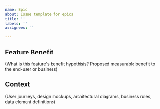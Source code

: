 ```yaml
---
name: Epic
about: Issue template for epics
title: ''
labels: ''
assignees: ''

---
```


## Feature Benefit
(What is this feature's benefit hypothisis? Proposed measurable benefit to the end-user or business)

## Context
(User journeys, design mockups, architectural diagrams, business rules, data element definitions)
